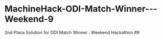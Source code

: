 # MachineHack-ODI-Match-Winner---Weekend-9
2nd Place Solution for ODI Match Winner : Weekend Hackathon #9
